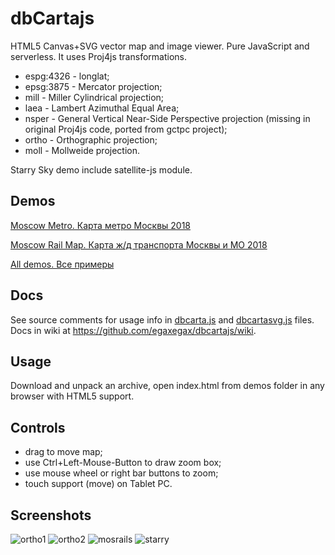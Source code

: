 dbCartajs
===========

HTML5 Canvas+SVG vector map and image viewer. Pure JavaScript and serverless.
It uses Proj4js transformations.

 * espg:4326 - longlat;
 * epsg:3875 - Mercator projection;
 * mill - Miller Cylindrical projection;
 * laea - Lambert Azimuthal Equal Area;
 * nsper - General Vertical Near-Side Perspective projection (missing in original Proj4js code, ported from gctpc project);
 * ortho - Orthographic projection;
 * moll - Mollweide projection.

Starry Sky demo include satellite-js module.<br>

## Demos

[Moscow Metro. Карта метро Москвы 2018](http://egaxegax.github.io/dbcartajs/demos/svg/mosmetro.html)

[Moscow Rail Map. Карта ж/д транспорта Москвы и МО 2018](http://egaxegax.github.io/dbcartajs/demos/svg/mosrails.html)

[All demos. Все примеры](http://egaxegax.github.io/dbcartajs/demos/index.html)

## Docs

See source comments for usage info in [dbcarta.js](https://github.com/egaxegax/dbcartajs/blob/master/dbcarta.js) and [dbcartasvg.js](https://github.com/egaxegax/dbcartajs/blob/master/dbcartasvg.js) files.<br>
Docs in wiki at https://github.com/egaxegax/dbcartajs/wiki.

## Usage

Download and unpack an archive, open index.html from demos folder in any browser with HTML5 support.

## Controls

 * drag to move map;
 * use Ctrl+Left-Mouse-Button to draw zoom box;
 * use mouse wheel or right bar buttons to zoom;
 * touch support (move) on Tablet PC.

##  Screenshots

![ortho1](https://raw.githubusercontent.com/egaxegax/FotoSite/master/dbcartajs/ortho1.gif)
![ortho2](https://raw.githubusercontent.com/egaxegax/FotoSite/master/dbcartajs/ortho2.gif)
![mosrails](https://raw.githubusercontent.com/egaxegax/FotoSite/master/dbcartajs/mosrails.jpg)
![starry](https://raw.githubusercontent.com/egaxegax/FotoSite/master/dbcartajs/starry.jpg)
